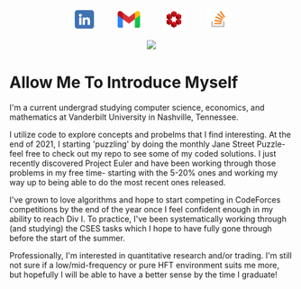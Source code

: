<p align="center">
    <a href="https://www.linkedin.com/in/evansemet/" target="_blank"><img src="linkedinlogo.png" width="40" height="40"></a>
    &nbsp;&nbsp;&nbsp;&nbsp;&nbsp;&nbsp;&nbsp;&nbsp;
    <a href="mailto:evancsemet@gmail.com"><img src="gmaillogo.webp" width="40" height="40"></a>
    &nbsp;&nbsp;&nbsp;&nbsp;&nbsp;&nbsp;&nbsp;&nbsp;
    <a href="https://math.stackexchange.com/users/1054197/evan-semet" target="_blank"><img src="mathselogo.png" width="40" height="40"></a>
    &nbsp;&nbsp;&nbsp;&nbsp;&nbsp;&nbsp;&nbsp;&nbsp;
    <a href="https://stackoverflow.com/users/17670386/evan-semet" target="_blank"><img src="stackoverflowlogo.png" width="40" height="40"></a>
</p>

<p align="center">
    <img src="https://profile-counter.glitch.me/evansemet/count.svg" /> 
</p>


# Allow Me To Introduce Myself

I'm a current undergrad studying computer science, economics, and mathematics at Vanderbilt University in Nashville, Tennessee. 

I utilize code to explore concepts and probelms that I find interesting. At the end of 2021, I starting 'puzzling' by doing the monthly Jane Street Puzzle- feel free to check out my repo to see some of my coded solutions. I just recently discovered Project Euler and have been working through those problems in my free time- starting with the 5-20% ones and working my way up to being able to do the most recent ones released.

I've grown to love algorithms and hope to start competing in CodeForces competitions by the end of the year once I feel confident enough in my ability to reach Div I. To practice, I've been systematically working through (and studying) the CSES tasks which I hope to have fully gone through before the start of the summer.

Professionally, I'm interested in quantitative research and/or trading. I'm still not sure if a low/mid-frequency or pure HFT environment suits me more, but hopefully I will be able to have a better sense by the time I graduate!
